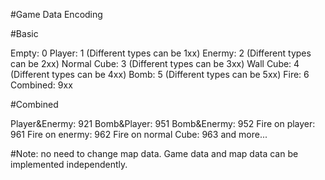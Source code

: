 #Game Data Encoding

#Basic

Empty:         0
Player:        1  (Different types can be 1xx)
Enermy:        2  (Different types can be 2xx)
Normal Cube:   3  (Different types can be 3xx)
Wall Cube:     4  (Different types can be 4xx)
Bomb:          5  (Different types can be 5xx)
Fire:          6
Combined:      9xx

#Combined

Player&Enermy:        921
Bomb&Player:          951
Bomb&Enermy:          952
Fire on player:       961
Fire on enermy:       962
Fire on normal Cube:  963
and more...

#Note: no need to change map data. Game data and map data can be implemented independently.
